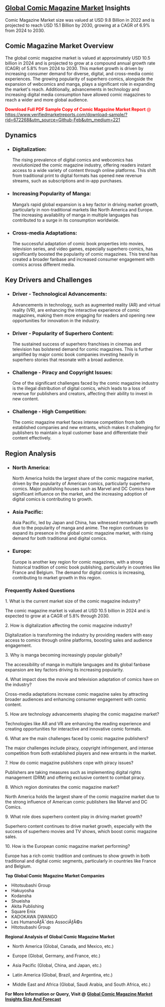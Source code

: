 <h2><a href="https://www.verifiedmarketreports.com/download-sample/?rid=672268&amp;utm_source=Github&amp;utm_medium=221" target="_blank">Global Comic Magazine Market</a> Insights</h2><p>Comic Magazine Market size was valued at USD 9.8 Billion in 2022 and is projected to reach USD 15.1 Billion by 2030, growing at a CAGR of 6.9% from 2024 to 2030.</p><p> <h2>Comic Magazine Market Overview</h2> <p>The global comic magazine market is valued at approximately USD 10.5 billion in 2024 and is projected to grow at a compound annual growth rate (CAGR) of 5.8% from 2024 to 2030. This market growth is driven by increasing consumer demand for diverse, digital, and cross-media comic experiences. The growing popularity of superhero comics, alongside the expansion of webcomics and manga, plays a significant role in expanding the market's reach. Additionally, advancements in technology and increasing digital media consumption have allowed comic magazines to reach a wider and more global audience.</p> <p><p><span class=""><span style="color: #ff0000;"><strong>Download Full PDF Sample Copy of Comic Magazine Market Report</strong> @ </span><a href="https://www.verifiedmarketreports.com/download-sample/?rid=672268&amp;utm_source=Github-Feb&amp;utm_medium=221" target="_blank">https://www.verifiedmarketreports.com/download-sample/?rid=672268&amp;utm_source=Github-Feb&amp;utm_medium=221</a></span></p></p> <h2>Dynamics</h2> <ul> <li><h3>Digitalization: </h3> The rising prevalence of digital comics and webcomics has revolutionized the comic magazine industry, offering readers instant access to a wide variety of content through online platforms. This shift from traditional print to digital formats has opened new revenue streams, such as subscriptions and in-app purchases.</li> <li><h3>Increasing Popularity of Manga: </h3> Manga’s rapid global expansion is a key factor in driving market growth, particularly in non-traditional markets like North America and Europe. The increasing availability of manga in multiple languages has contributed to a surge in its consumption worldwide.</li> <li><h3>Cross-media Adaptations: </h3> The successful adaptation of comic book properties into movies, television series, and video games, especially superhero comics, has significantly boosted the popularity of comic magazines. This trend has created a broader fanbase and increased consumer engagement with comics across different media.</li> </ul> <h2>Key Drivers and Challenges</h2> <ul> <li><h3>Driver - Technological Advancements: </h3> Advancements in technology, such as augmented reality (AR) and virtual reality (VR), are enhancing the interactive experience of comic magazines, making them more engaging for readers and opening new opportunities for innovation in the industry.</li> <li><h3>Driver - Popularity of Superhero Content: </h3> The sustained success of superhero franchises in cinemas and television has bolstered demand for comic magazines. This is further amplified by major comic book companies investing heavily in superhero stories that resonate with a broad audience.</li> <li><h3>Challenge - Piracy and Copyright Issues: </h3> One of the significant challenges faced by the comic magazine industry is the illegal distribution of digital comics, which leads to a loss of revenue for publishers and creators, affecting their ability to invest in new content.</li> <li><h3>Challenge - High Competition: </h3> The comic magazine market faces intense competition from both established companies and new entrants, which makes it challenging for publishers to maintain a loyal customer base and differentiate their content effectively.</li> </ul> <h2>Region Analysis</h2> <ul> <li><h3>North America: </h3> North America holds the largest share of the comic magazine market, driven by the popularity of American comics, particularly superhero comics. Major publishing houses such as Marvel and DC Comics have significant influence on the market, and the increasing adoption of digital comics is contributing to growth.</li> <li><h3>Asia Pacific: </h3> Asia Pacific, led by Japan and China, has witnessed remarkable growth due to the popularity of manga and anime. The region continues to expand its presence in the global comic magazine market, with rising demand for both traditional and digital comics.</li> <li><h3>Europe: </h3> Europe is another key region for comic magazines, with a strong historical tradition of comic book publishing, particularly in countries like France and Belgium. The demand for digital comics is increasing, contributing to market growth in this region.</li> </ul> <h3>Frequently Asked Questions</h3> <p>1. What is the current market size of the comic magazine industry?</p> <p>The comic magazine market is valued at USD 10.5 billion in 2024 and is expected to grow at a CAGR of 5.8% through 2030.</p> <p>2. How is digitalization affecting the comic magazine industry?</p> <p>Digitalization is transforming the industry by providing readers with easy access to comics through online platforms, boosting sales and audience engagement.</p> <p>3. Why is manga becoming increasingly popular globally?</p> <p>The accessibility of manga in multiple languages and its global fanbase expansion are key factors driving its increasing popularity.</p> <p>4. What impact does the movie and television adaptation of comics have on the industry?</p> <p>Cross-media adaptations increase comic magazine sales by attracting broader audiences and enhancing consumer engagement with comic content.</p> <p>5. How are technology advancements shaping the comic magazine market?</p> <p>Technologies like AR and VR are enhancing the reading experience and creating opportunities for interactive and innovative comic formats.</p> <p>6. What are the main challenges faced by comic magazine publishers?</p> <p>The major challenges include piracy, copyright infringement, and intense competition from both established players and new entrants in the market.</p> <p>7. How do comic magazine publishers cope with piracy issues?</p> <p>Publishers are taking measures such as implementing digital rights management (DRM) and offering exclusive content to combat piracy.</p> <p>8. Which region dominates the comic magazine market?</p> <p>North America holds the largest share of the comic magazine market due to the strong influence of American comic publishers like Marvel and DC Comics.</p> <p>9. What role does superhero content play in driving market growth?</p> <p>Superhero content continues to drive market growth, especially with the success of superhero movies and TV shows, which boost comic magazine sales.</p> <p>10. How is the European comic magazine market performing?</p> <p>Europe has a rich comic tradition and continues to show growth in both traditional and digital comic segments, particularly in countries like France and Belgium.</p> </p><p><strong>Top Global Comic Magazine Market Companies</strong></p><div data-test-id=""><p><li>Hitotsubashi Group</li><li> Hakuyosha</li><li> Kodansha</li><li> Shueisha</li><li> Akita Publishing</li><li> Square Enix</li><li> KADOKAWA DWANGO</li><li> Les HumanoÃƒÂ¯des AssociÃƒÂ©s</li><li> Hitotsubashi Group</li></p><div><strong>Regional Analysis of&nbsp;Global Comic Magazine Market</strong></div><ul><li dir="ltr"><p dir="ltr">North America&nbsp;(Global, Canada, and Mexico, etc.)</p></li><li dir="ltr"><p dir="ltr">Europe (Global, Germany, and France, etc.)</p></li><li dir="ltr"><p dir="ltr">Asia Pacific&nbsp;(Global, China, and Japan, etc.)</p></li><li dir="ltr"><p dir="ltr">Latin America&nbsp;(Global, Brazil, and Argentina, etc.)</p></li><li dir="ltr">Middle East and Africa&nbsp;(Global, Saudi Arabia, and South Africa, etc.)</li></ul><p><strong>For More Information or Query, Visit @&nbsp;</strong><strong><a href="https://www.verifiedmarketreports.com/product/comic-magazine-market/?utm_source=Github&amp;utm_medium=221" target="_blank">Global Comic Magazine Market Insights Size And Forecast</a></strong></p></div>
